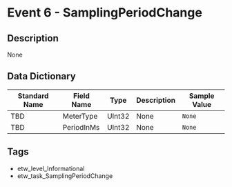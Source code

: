 # Event 6 - SamplingPeriodChange

## Description
None

## Data Dictionary
|Standard Name|Field Name|Type|Description|Sample Value|
|---|---|---|---|---|
|TBD|MeterType|UInt32|None|`None`|
|TBD|PeriodInMs|UInt32|None|`None`|

## Tags
* etw_level_Informational
* etw_task_SamplingPeriodChange